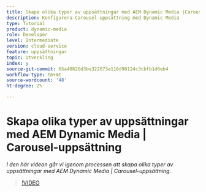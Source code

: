 ```yaml
---
title: Skapa olika typer av uppsättningar med AEM Dynamic Media |Carousel-uppsättning
description: Konfigurera Carousel-uppsättning med Dynamic Media
type: Tutorial
product: dynamic-media
role: Developer
level: Intermediate
version: cloud-service
feature: uppsättningar
topic: Utveckling
index: y
source-git-commit: 65a40826d3be322673e116d98124c3cbfb1d6eb4
workflow-type: tm+mt
source-wordcount: '48'
ht-degree: 2%

---
```



# Skapa olika typer av uppsättningar med AEM Dynamic Media | Carousel-uppsättning

*I den här videon går vi igenom processen att skapa olika typer av uppsättningar med AEM Dynamic Media | Carousel-uppsättning.*

>[!VIDEO](https://video.tv.adobe.com/v/335380?quality=9&learn=on)

